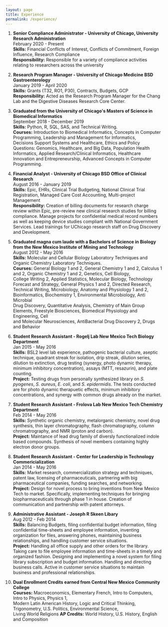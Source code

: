```yaml
---
layout: page
title: Experience
permalink: /experience/
---  
```

1. **Senior Compliance Administrator - University of Chicago, University Research Administration**    
February 2020 - Present      
**Skills:** Financial Conflicts of Interest, Conflicts of Commitment, Foreign Influence, Research Compliance       
**Responsibility:** Responsible for a variety of compliance activities relating to researchers across the university   


2. **Research Program Manager - University of Chicago Medicine BSD Gastroenterology**  
January 2019 - April 2020  
**Skills:** Grants (T32, RO1, P30), Contracts, Budgets, GCP   
**Responsibility:** Acted as the Research Program Manager for the Chang Lab and the Digestive Diseases Research Core Center.

3. **Graduated from the University of Chicago's Masters of Science in Biomedical Informatics**     
September 2018 - December 2019      
**Skills:** Python, R, SQL, SAS, and Technical Writing.        
**Courses:** Introduction to Biomedical Informatics, Concepts in Computer Programming, Leadership and Management for Informatics,          
Decisions Support Systems and Healthcare, Ethics and Policy Questions: Genomics, Healthcare, and Big Data, Population Health     
Informatics, Applied Research/Clinical Informatics, Healthcare Innovation and Entrepreneurship, Advanced Concepts in Computer Programming.     

4. **Financial Analyst - University of Chicago BSD Office of Clinical Research**                 
August 2016 - January 2019    
**Skills:** Epic, EHRs, Clinical Trial Budgeting, National Clinical Trial Registration,
Managed Care Cost Accounting, Multi-project Management  
**Responsibility:** Creation of billing documents for research charge 
review within Epic, pre-review new clinical research studies for billing 
compliance. Manage projects for confidential medical record numbers as well 
as keeping device studies compliant with National Government Services. Lead trainings 
for UChicago research staff on Drug Discovery and Development.

5. **Graduated magna cum laude with a Bachelors of Science in Biology from the New Mexico Institute of Mining and Technology**     
August 2012 - May 2016      
**Skills:** Molecular and Cellular Biology Laboratory Techniques and Organic Chemistry Laboratory Techniques.     
**Courses:** General Biology 1 and 2, General Chemistry 1 and 2, Calculus 1 and 2, Organic Chemistry 1 and 2, Genetics, Cell Biology,     
College Writing 2, Applied Statistics, Molecular Biology, Technology Forecast and Strategy, General Physics 1 and 2, Directed Research,      
Technical Writing, Microbiology, Anatomy and Physiology 1 and 2, Bioinformatics, Biochemistry 1, Environmental Microbiology, Anti Microbial     
Drug Discovery, Quantitative Analysis, Chemistry of Main Group Elements, Freestyle Biosciences, Biomedical Physiology and Engineering, Cell      
and Molecular Neurosciences, AntiBacterial Drug Discovery 2, Drugs and Behavior      

6. **Student Research Assistant - Rogelj Lab New Mexico Tech Biology Department**  
Jan 2015 - May 2016  
**Skills:** BSL2 level lab experience, pathogenic bacterial culture, aseptic 
technique, quadrant streak for isolation, drip streak, dilution 
series, dilution to extinction, drug testing (synergy, photo 
dynamic therapy, minimum inhibitory concentration), assays 
(MTT, resazurin), and plate counting.  
**Project:** Testing drugs from personally synthesized library on
*S. pyogenes*, *S. aureus*, *E. coli*, and *S. epidermidis*. The 
tests conducted are for photo dynamic therapuetic effects,
minimum inhibitory concentrations, and synergy with common drugs
already on the market.

7. **Student Research Assistant - Frolova Lab New Mexico Tech Chemistry Department**  
Feb 2014 - May 2016  
**Skills:** Synthetic organic chemistry, metalorganic chemistry, novel drug 
synthesis, thin layer chromatography, flash chromatography, 
column chromatrography, and NMR (proton and carbon).  
**Project:** Maintance of lead drug family of diversly functionalized
indole based compounds. Synthesis of novel members containing
highly electron donor groups.

8. **Student Research Assistant - Center for Leadership in Technology Commericialization**  
Jan 2014 - May 2016  
**Skills:** Market research, commercialization strategy and techniques, 
patent law, licensing of pharmaceuticals, partnering with big 
pharmaceutical companies, funding searches, and networking.  
**Project:** Design for novel process to bring inventions from New 
Mexico Tech to market. Specifically, implementing techniques for
bringing biopharmaceuticals through phase 1 in house. Creation of 
communication and partnership with patent attorneys. 

9. **Administrative Assistant - Joseph R Skeen Libary**  
Aug 2012 - Feb 2014  
**Skills:** Balancing Budgets, filing confidential budget information, 
filing confidential time-sheets and employee information, inventing organization for files,
answering phones, maintaining business relationships, and handling customer service situations.  
**Project:** Handling all office supply and other orders for the library. Taking care to file 
employee information and time-sheets in a timely and organized fashion. Designing and implementing a novel
system for filing library subscription and budget information. Handling and directing business calls. Active in
customer service situations to maintain business and professional relationships.

10. **Dual Enrollment Credits earned from Central New Mexico Community College**        
**Courses:** Macroeconomics, Elementary French, Intro to Computers, Intro to Physics, Physics 1,     
Modern Latin American History, Logic and Critical Thinking, Trigonometry, U.S. Politics, Environmental Science,     
Living World Religions
**AP Credits:** World History, U.S. History, English and Composition




